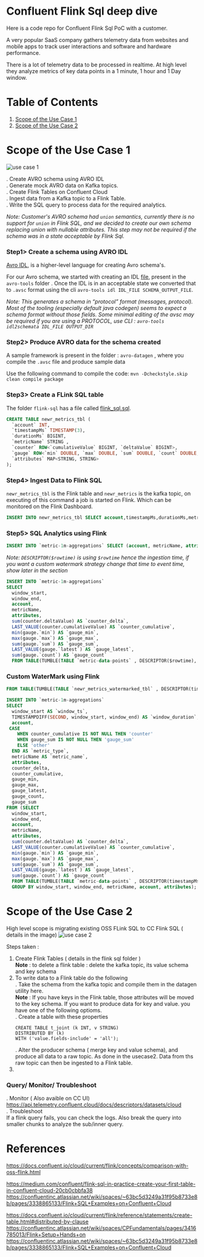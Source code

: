 # Confluent Flink Sql deep dive
Here is a code repo for Confluent Flink Sql PoC with a customer. 

A very popular SaaS company gathers telemetry data from websites and mobile apps to track user interactions and software and hardware performance. 

There is a lot of telemetry data to be processed in realtime. At high level they analyze metrics of key data points in a 1 minute, 1 hour and 1 Day window.




# Table of Contents
1. [Scope of the Use Case 1](#poc1)
1. [Scope of the Use Case 2](#poc2)

# Scope of the Use Case 1  <a name="poc1"></a>

![use case 1](https://github.com/bjaggi/flink-deep-dive/blob/main/image/flink-poc.png)   


. Create AVRO schema using AVRO IDL   
. Generate mock AVRO data on Kafka topics.   
. Create Flink Tables on Confluent Cloud   
. Ingest data from a Kafka topic to a Flink Table.   
. Write the SQL query to process data for the required analytics.   

*Note: Customer's AVRO schema had `union` semantics, currently there is no support for `union` in Flink SQL, and we decided to create our own schema replacing union with nullable attributes. This step may not be required if the schema was in a state acceptable by Flink Sql.*

### Step1> Create a schema using AVRO IDL

[Avro IDL](https://avro.apache.org/docs/1.11.1/idl-language), is a higher-level language for creating Avro schema's.

For our Avro schema, we started with creating an IDL [file](https://github.com/bjaggi/flink-deep-dive/blob/main/avro-tools/metrics_avro.idl), present in the `avro-tools` folder . Once the IDL is in an acceptable state we converted that to `.avsc` format using the cli    `avro-tools idl IDL_FILE SCHEMA_OUTPUT_FILE`. 

*Note: This generates a schema in “protocol” format (messages, protocol).
Most of the tooling (especially default java codegen) seems to expect a schema format without those fields. Some minimal editing of the avsc may be required if you are using a PROTOCOL, use CLI : `avro-tools idl2schemata IDL_FILE OUTPUT_DIR`*


### Step2> Produce AVRO data for the schema created

A sample framework is present in the folder : `avro-datagen` , where you compile the `.avsc` file and produce sample data

Use the following command to compile the code: 
`mvn -Dcheckstyle.skip clean compile package`


### Step3> Create a FLink SQL table

The folder `flink-sql` has a file called [flink_sql.sql](https://github.com/bjaggi/flink-deep-dive/blob/main/flink-sql/flink_sql.sql).

~~~sql
CREATE TABLE newr_metrics_tbl (
  `account` INT,
  `timestampMs` TIMESTAMP(3),
  `durationMs` BIGINT,
  `metricName` STRING ,
  `counter` ROW<`cumulativeValue` BIGINT, `deltaValue` BIGINT>,
  `gauge` ROW<`min` DOUBLE, `max` DOUBLE, `sum` DOUBLE, `count` DOUBLE, `latest` DOUBLE>,
  `attributes` MAP<STRING, STRING>      
);
~~~

### Step4> Ingest Data to Flink SQL

`newr_metrics_tbl` is the Flink table and `newr_metrics` is the kafka topic, on executing of this command a job is started on Flink. Which can be monitored on the Flink Dashboard.
~~~sql
INSERT INTO newr_metrics_tbl SELECT account,timestampMs,durationMs,metricName,counter, gauge, attributes  from newr_metrics;
~~~

### Step5> SQL Analytics using Flink
~~~sql
INSERT INTO `metric-1m-aggregations` SELECT (account, metricName, attributes) AS `identity`,  sum(counter.deltaValue) AS `counter_deltaValue`, sum(gauge.`sum`) AS`gauge_sum`  from TABLE(TUMBLE(TABLE `newr_metrics_tbl` , DESCRIPTOR($rowtime), INTERVAL '1' MINUTES)) group by metricName, account, attributes;
~~~

*Note: `DESCRIPTOR($rowtime)` is using `$rowtime` hence the ingestion time, if you want a custom watermark strategy change that time to event time, show later in the section*


~~~sql
INSERT INTO `metric-1m-aggregations`
SELECT
  window_start,
  window_end,
  account,
  metricName,
  attributes,
  sum(counter.deltaValue) AS `counter_delta`,
  LAST_VALUE(counter.cumulativeValue) AS `counter_cumulative`,
  min(gauge.`min`) AS `gauge_min`,
  max(gauge.`max`) AS `gauge_max`,
  sum(gauge.`sum`) AS `gauge_sum`,
  LAST_VALUE(gauge.`latest`) AS `gauge_latest`,
  sum(gauge.`count`) AS `gauge_count`
  FROM TABLE(TUMBLE(TABLE `metric-data-points` , DESCRIPTOR($rowtime), INTERVAL '1' MINUTES);
~~~

### Custom WaterMark using Flink

~~~sql
FROM TABLE(TUMBLE(TABLE `newr_metrics_watermarked_tbl` , DESCRIPTOR(timestampMs), INTERVAL '1' MINUTES))
~~~

~~~sql
INSERT INTO `metric-1m-aggregations`
SELECT
  window_start AS `window_ts`,
  TIMESTAMPDIFF(SECOND, window_start, window_end) AS `window_duration`,
  account,
 CASE
    WHEN counter_cumulative IS NOT NULL THEN 'counter'
    WHEN gauge_sum IS NOT NULL THEN 'gauge_sum'
    ELSE 'other'
  END AS `metric_type`,
  metricName AS `metric_name`,
  attributes,
  counter_delta,
  counter_cumulative,
  gauge_min,
  gauge_max,
  gauge_latest,
  gauge_count,
  gauge_sum
FROM (SELECT
  window_start,
  window_end,
  account,
  metricName,
  attributes,
  sum(counter.deltaValue) AS `counter_delta`,
  LAST_VALUE(counter.cumulativeValue) AS `counter_cumulative`,
  min(gauge.`min`) AS `gauge_min`,
  max(gauge.`max`) AS `gauge_max`,
  sum(gauge.`sum`) AS `gauge_sum`,
  LAST_VALUE(gauge.`latest`) AS `gauge_latest`,
  sum(gauge.`count`) AS `gauge_count`
  FROM TABLE(TUMBLE(TABLE `metric-data-points` , DESCRIPTOR(timestampMs), INTERVAL '1' MINUTES))
  GROUP BY window_start, window_end, metricName, account, attributes);
~~~



# Scope of the Use Case 2  <a name="poc2"></a>

High level scope is migrating existing OSS FLink SQL to CC Flink SQL   ( details in the image)
![use case 2](https://github.com/bjaggi/flink-deep-dive/blob/main/image/usecase_2.png)   

Steps taken :    
1. Create Flink Tables ( details in the flink sql folder )   
    <b>Note</b> : to delete a flink table : delete the kafka topic, its value schema and key schema 
2. To write data to a Flink table do the following    
   .   Take the schema from the kafka topic and compile them in the datagen utility here.   
    <b>Note</b> : If you have keys in the Flink table, those attributes will be moved to the key schema. If you want to produce data for key and value. you have one of the following optioms.   
    .  Create a table with these properties 
   ```
   CREATE TABLE t_joint (k INT, v STRING)
   DISTRIBUTED BY (k)
   WITH ('value.fields-include' = 'all');
   ```
   . Alter the producer schema ( merge key and value schema), and produce all data to a raw topic. As done in the usecase2. Data from ths raw topic can then be ingested to a Flink table.    
3. 




### Query/ Monitor/ Troubleshoot
. Monitor   ( Also avaible on CC UI) 
https://api.telemetry.confluent.cloud/docs/descriptors/datasets/cloud   
. Troubleshoot   
If a flink query fails, you can check the logs. Also break the query into smaller chunks to analyze the sub/inner query.   



# References
https://docs.confluent.io/cloud/current/flink/concepts/comparison-with-oss-flink.html   

https://medium.com/confluent/flink-sql-in-practice-create-your-first-table-in-confluent-cloud-20cb0cbbfa38
https://confluentinc.atlassian.net/wiki/spaces/~63bc5d3249a31f95b8733e8b/pages/3338865133/Flink+SQL+Examples+on+Confluent+Cloud

https://docs.confluent.io/cloud/current/flink/reference/statements/create-table.html#distributed-by-clause      
https://confluentinc.atlassian.net/wiki/spaces/CPFundamentals/pages/3416785013/Flink+Setup+Hands+on   
https://confluentinc.atlassian.net/wiki/spaces/~63bc5d3249a31f95b8733e8b/pages/3338865133/Flink+SQL+Examples+on+Confluent+Cloud    




